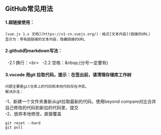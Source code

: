 ## GitHub常见用法

#### 1.超链接使用：
	[vue.js 1.x 文档](https://v1-cn.vuejs.org/)：格式[文本内容](链接的URL)
	显示为：带有超链接的文本内容，隐藏链接的URL
	
#### 2.github的markdown写法：
   &nbsp;&nbsp;-2.1 换行：\<br>
   &nbsp;&nbsp;-2.2 空格：\&nbsp;(分号一定要有)
   
#### 3.vscode 用git 拉取代码，提示：在签出前，请清理存储库工作树
	问题主要是git仓库上的代码和本地代码存在冲突。
	解决办法：
  -1、新建一个文件夹重新从git拉取最新的代码，使用beyond compare对比合并自己修改的代码到新拉的代码里，提交<br>
  -2、放弃本地修改，直接覆盖
  
	git reset --hard
	git pull

	
